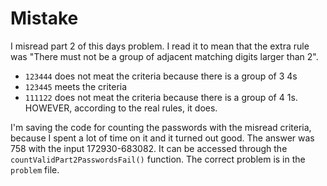 # Mistake
I misread part 2 of this days problem. I read it to mean that the extra rule was "There must not be a group of adjacent matching digits larger than 2".

- `123444` does not meat the criteria because there is a group of 3 4s
- `123445` meets the criteria
- `111122` does not meat the criteria because there is a group of 4 1s. HOWEVER, according to the real rules, it does.

I'm saving the code for counting the passwords with the misread criteria, because I spent a lot of time on it and it turned out good. The answer was 758 with the input 172930-683082. It can be accessed through the `countValidPart2PasswordsFail()` function.
The correct problem is in the `problem` file.
